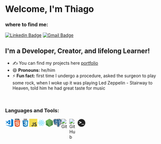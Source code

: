 # Welcome, I'm Thiago

### where to find me:
[![Linkedin Badge](https://img.shields.io/badge/LinkedIn-0077B5?style=for-the-badge&logo=linkedin&logoColor=white)][linkedin]
[![Gmail Badge](https://img.shields.io/badge/Gmail-D14836?style=for-the-badge&logo=gmail&logoColor=white&link=mailto:thiagoscmpaiva@gmail.com)][mailto]

## I'm a Developer, Creator, and lifelong Learner!

- ✍ You can find my projects here [portfolio]
- 😄 <b>Pronouns:</b> he/him
- ⚡ <b>Fun fact:</b> first time I undergo a procedure, asked the surgeon to play some rock, when I woke up it was playing Led Zeppelin - Stairway to Heaven, told him he had great taste for music 

<br />

### Languages and Tools:
<a href="#">
  <img align="left" alt="Visual Studio Code" width="26px" src="https://raw.githubusercontent.com/github/explore/80688e429a7d4ef2fca1e82350fe8e3517d3494d/topics/visual-studio-code/visual-studio-code.png" />
  <img align="left" alt="HTML5" width="26px" src="https://raw.githubusercontent.com/github/explore/80688e429a7d4ef2fca1e82350fe8e3517d3494d/topics/html/html.png" />
  <img align="left" alt="CSS3" width="26px" src="https://raw.githubusercontent.com/github/explore/80688e429a7d4ef2fca1e82350fe8e3517d3494d/topics/css/css.png" />
  <img align="left" alt="JavaScript" width="26px" src="https://raw.githubusercontent.com/github/explore/80688e429a7d4ef2fca1e82350fe8e3517d3494d/topics/javascript/javascript.png" />
  <img align="left" alt="React" width="26px" src="https://raw.githubusercontent.com/github/explore/80688e429a7d4ef2fca1e82350fe8e3517d3494d/topics/react/react.png" />
  <img align="left" alt="Node.js" width="26px" src="https://raw.githubusercontent.com/github/explore/80688e429a7d4ef2fca1e82350fe8e3517d3494d/topics/nodejs/nodejs.png" />
  <img align="left" alt="postgreSQL" width="26px" src="https://raw.githubusercontent.com/github/explore/80688e429a7d4ef2fca1e82350fe8e3517d3494d/topics/postgresql/postgresql.png" />
  <img align="left" alt="Git" width="26px" src="https://simpleicons.org/icons/git.svg" />
  <img align="left" alt="GitHub" width="26px" src="https://simpleicons.org/icons/github.svg" />
  <img align="left" alt="Terminal" width="26px" src="https://raw.githubusercontent.com/github/explore/80688e429a7d4ef2fca1e82350fe8e3517d3494d/topics/terminal/terminal.png" />
</a>
<br />

[linkedin]: https://www.linkedin.com/in/thiago-mayrink/
[mailto]: mailto:thiagoscmpaiva@gmail.com
[portfolio]: https://github.com/thiagomayrink?tab=repositories
